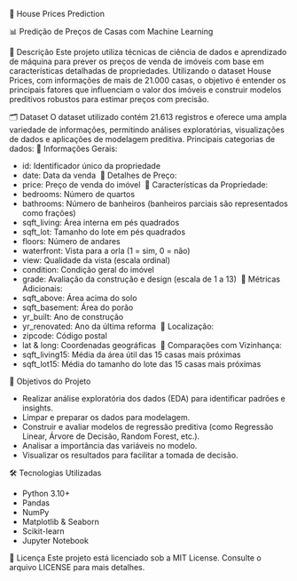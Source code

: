 🏡 House Prices Prediction

📊 Predição de Preços de Casas com Machine Learning

📄 Descrição
Este projeto utiliza técnicas de ciência de dados e aprendizado de máquina para prever os preços de venda de imóveis com base em características detalhadas de propriedades. Utilizando o dataset House Prices, com informações de mais de 21.000 casas, o objetivo é entender os principais fatores que influenciam o valor dos imóveis e construir modelos preditivos robustos para estimar preços com precisão.

🗂️ Dataset
O dataset utilizado contém 21.613 registros e oferece uma ampla variedade de informações, permitindo análises exploratórias, visualizações de dados e aplicações de modelagem preditiva.
Principais categorias de dados:
🔹 Informações Gerais:
* id: Identificador único da propriedade 
* date: Data da venda 
🔹 Detalhes de Preço:
* price: Preço de venda do imóvel 
🔹 Características da Propriedade:
* bedrooms: Número de quartos 
* bathrooms: Número de banheiros (banheiros parciais são representados como frações) 
* sqft_living: Área interna em pés quadrados 
* sqft_lot: Tamanho do lote em pés quadrados 
* floors: Número de andares 
* waterfront: Vista para a orla (1 = sim, 0 = não) 
* view: Qualidade da vista (escala ordinal) 
* condition: Condição geral do imóvel 
* grade: Avaliação da construção e design (escala de 1 a 13) 
🔹 Métricas Adicionais:
* sqft_above: Área acima do solo 
* sqft_basement: Área do porão 
* yr_built: Ano de construção 
* yr_renovated: Ano da última reforma 
🔹 Localização:
* zipcode: Código postal 
* lat & long: Coordenadas geográficas 
🔹 Comparações com Vizinhança:
* sqft_living15: Média da área útil das 15 casas mais próximas 
* sqft_lot15: Média do tamanho do lote das 15 casas mais próximas 

🧠 Objetivos do Projeto
* Realizar análise exploratória dos dados (EDA) para identificar padrões e insights. 
* Limpar e preparar os dados para modelagem. 
* Construir e avaliar modelos de regressão preditiva (como Regressão Linear, Árvore de Decisão, Random Forest, etc.). 
* Analisar a importância das variáveis no modelo. 
* Visualizar os resultados para facilitar a tomada de decisão. 

🛠️ Tecnologias Utilizadas
* Python 3.10+ 
* Pandas 
* NumPy 
* Matplotlib & Seaborn 
* Scikit-learn 
* Jupyter Notebook 

📄 Licença
Este projeto está licenciado sob a MIT License. Consulte o arquivo LICENSE para mais detalhes.
